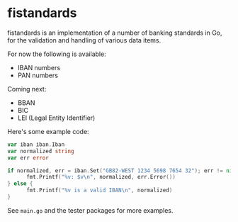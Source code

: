 # fistandards
fistandards is an implementation of a number of banking standards in Go, for the validation and handling of various data items.

For now the following is available:

* IBAN numbers
* PAN numbers

Coming next:

* BBAN
* BIC
* LEI (Legal Entity Identifier)

Here's some example code:

```go
var iban iban.Iban
var normalized string
var err error

if normalized, err = iban.Set("GB82-WEST 1234 5698 7654 32"); err != nil {
      fmt.Printf("%v: $v\n", normalized, err.Error())
} else {
      fmt.Printf("%v is a valid IBAN\n", normalized)
}
```

See `main.go` and the tester packages for more examples.
